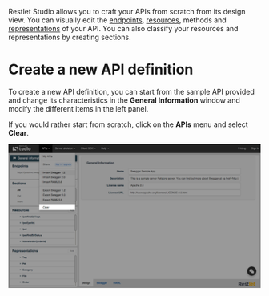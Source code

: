 Restlet Studio allows you to craft your APIs from scratch from its design view. You can visually edit the [endpoints](/technical-resources/restlet-studio/guide/craft/endpoints "endpoints"), [resources](/technical-resources/restlet-studio/guide/craft/resources "resources"), methods and [representations](/technical-resources/restlet-studio/guide/craft/representations "representations") of your API. You can also classify your resources and representations by creating sections.

# Create a new API definition

To create a new API definition, you can start from the sample API provided and change its characteristics in the **General Information** window and modify the different items in the left panel.

If you would rather start from scratch, click on the **APIs** menu and select **Clear**.

![Clear](images/clear.jpg "Clear")


<!--
## Save and restore your API definition

To save the API definition you are designing, click the **API** menu and select **Save**. Your API definition is saved in your web browser local storage. You can now close your web browser.  
To restore the version you saved, open Restlet Studio in the same web browser, click the **API** menu and select **Restore**.  
You can thus work offline by restoring an API definition and saving it in your web browser local storage. Of course you will not be able to download SDKs and server skeletons offline.

>**Note:** Your web browser local storage is specific to each web browser. If you cannot find your API definition last version saved, check out your web browser preferences. In Google Chrome, press CTRL+MAJ+Suppr keys, and make sure the **Hosted app data** checkbox is not selected (it is not selected by default).

# Load an API definition sample

If you wish to see an API definition sample, Restlet Studio provides you one by clicking the **API** menu and selecting **Load sample**.
-->
